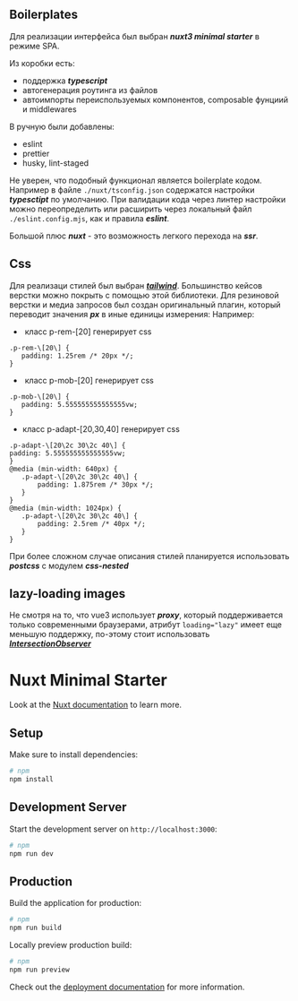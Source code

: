 ## Boilerplates

Для реализации интерфейса был выбран **_nuxt3 minimal starter_** в режиме SPA.

Из коробки есть:

- поддержка **_typescript_**
- автогенерация роутинга из файлов
- автоимпорты переиспользуемых компонентов, composable фунциий и middlewares

В ручную были добавлены:

- eslint
- prettier
- husky, lint-staged

Не уверен, что подобный функционал является boilerplate кодом.
Например в файлe `./nuxt/tsconfig.json` содержатся настройки **_typesctipt_** по умолчанию. При валидации кода через линтер настройки можно переопределить или расширить через локальный файл `./eslint.config.mjs`, как и правила **_eslint_**. 

Большой плюс **_nuxt_** - это возможность легкого перехода на **_ssr_**.

## Css

Для реализаци стилей был выбран **_[tailwind](https://tailwindcss.com/)_**.
Большинство кейсов верстки можно покрыть с помощью этой библиотеки.
Для резиновой верстки и медиа запросов был создан оригинальный плагин, который переводит значения **_px_** в иные единицы измерения:
Например:

-  класс p-rem-[20] генерирует css

```
.p-rem-\[20\] {
   padding: 1.25rem /* 20px */;
}
```

-  класс p-mob-[20] генерирует css

```
.p-mob-\[20\] {
   padding: 5.555555555555555vw;
}
```

- класс p-adapt-[20,30,40] генерирует css

```
.p-adapt-\[20\2c 30\2c 40\] {
padding: 5.555555555555555vw;
}
@media (min-width: 640px) {
   .p-adapt-\[20\2c 30\2c 40\] {
       padding: 1.875rem /* 30px */;
   }
}
@media (min-width: 1024px) {
   .p-adapt-\[20\2c 30\2c 40\] {
       padding: 2.5rem /* 40px */;
   }
}
```

При более сложном случае описания стилей планируется использовать **_postcss_** c модулем **_css-nested_**

## lazy-loading images

Не смотря на то, что vue3 использует **_proxy_**, который поддерживается только современными браузерами, атрибут `loading="lazy"` имеет еще меньшую поддержку, по-этому стоит использовать **_[IntersectionObserver](https://developer.mozilla.org/en-US/docs/Web/API/Intersection_Observer_API)_**

# Nuxt Minimal Starter

Look at the [Nuxt documentation](https://nuxt.com/docs/getting-started/introduction) to learn more.

## Setup

Make sure to install dependencies:

```bash
# npm
npm install
```

## Development Server

Start the development server on `http://localhost:3000`:

```bash
# npm
npm run dev
```

## Production

Build the application for production:

```bash
# npm
npm run build
```

Locally preview production build:

```bash
# npm
npm run preview
```

Check out the [deployment documentation](https://nuxt.com/docs/getting-started/deployment) for more information.
